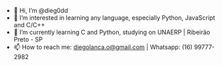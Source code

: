 - 👋 Hi, I’m @dieg0dd
- 👀 I’m interested in learning any language, especially Python, JavaScript and C/C++
- 🌱 I’m currently learning C and Python, studying on UNAERP | Ribeirão Preto - SP
- 📫 How to reach me: diegolanca.o@gmail.com | Whatsapp: (16) 99777-2982
